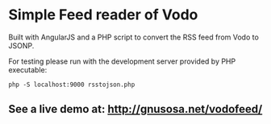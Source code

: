 # Simple Feed reader of Vodo

Built with AngularJS and a PHP script
to convert the RSS feed from Vodo to JSONP.

For testing please run with the development server
provided by PHP executable:

`php -S localhost:9000 rsstojson.php`

## See a live demo at: http://gnusosa.net/vodofeed/
